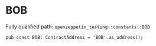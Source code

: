 # BOB

Fully qualified path: `openzeppelin_testing::constants::BOB`

<pre><code class="language-rust">pub const BOB: ContractAddress = &apos;BOB&apos;.as_address();</code></pre>


